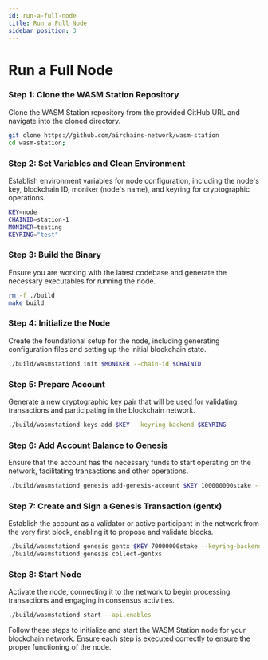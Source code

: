 ```yaml
---
id: run-a-full-node
title: Run a Full Node
sidebar_position: 3
---
```


# Run a Full Node

### Step 1: Clone the WASM Station Repository

Clone the WASM Station repository from the provided GitHub URL and navigate into the cloned directory.

```bash
git clone https://github.com/airchains-network/wasm-station
cd wasm-station;
```

### Step 2: Set Variables and Clean Environment

Establish environment variables for node configuration, including the node's key, blockchain ID, moniker (node's name), and keyring for cryptographic operations.

```bash
KEY=node
CHAINID=station-1
MONIKER=testing
KEYRING="test"
```

### Step 3: Build the Binary

Ensure you are working with the latest codebase and generate the necessary executables for running the node.

```bash
rm -f ./build
make build
```

### Step 4: Initialize the Node

Create the foundational setup for the node, including generating configuration files and setting up the initial blockchain state.

```bash
./build/wasmstationd init $MONIKER --chain-id $CHAINID
```

### Step 5: Prepare Account

Generate a new cryptographic key pair that will be used for validating transactions and participating in the blockchain network.

```bash
./build/wasmstationd keys add $KEY --keyring-backend $KEYRING
```

### Step 6: Add Account Balance to Genesis

Ensure that the account has the necessary funds to start operating on the network, facilitating transactions and other operations.

```bash
./build/wasmstationd genesis add-genesis-account $KEY 100000000stake --keyring-backend $KEYRING
```

### Step 7: Create and Sign a Genesis Transaction (gentx)

Establish the account as a validator or active participant in the network from the very first block, enabling it to propose and validate blocks.

```bash
./build/wasmstationd genesis gentx $KEY 70000000stake --keyring-backend $KEYRING --chain-id $CHAINID
./build/wasmstationd genesis collect-gentxs
```

### Step 8: Start Node

Activate the node, connecting it to the network to begin processing transactions and engaging in consensus activities.

```bash
./build/wasmstationd start --api.enables
```

Follow these steps to initialize and start the WASM Station node for your blockchain network. Ensure each step is executed correctly to ensure the proper functioning of the node.
